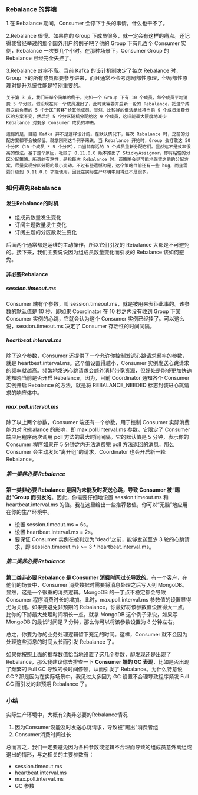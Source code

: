 ### Rebalance 的弊端
1.在 Rebalance 期间，Consumer 会停下手头的事情，什么也干不了。

2.Rebalance 很慢。如果你的 Group 下成员很多，就一定会有这样的痛点。还记得我曾经举过的那个国外用户的例子吧？他的 Group 下有几百个 Consumer 实例，Rebalance 一次要几个小时。在那种场景下，Consumer Group 的 Rebalance 已经完全失控了。

3.Rebalance 效率不高。当前 Kafka 的设计机制决定了每次 Rebalance 时，Group 下的所有成员都要参与进来，而且通常不会考虑局部性原理，但局部性原理对提升系统性能是特别重要的。
```
关于第 3 点，我们来举个简单的例子。比如一个 Group 下有 10 个成员，每个成员平均消费 5 个分区。假设现在有一个成员退出了，此时就需要开启新一轮的 Rebalance，把这个成员之前负责的 5 个分区“转移”给其他成员。显然，比较好的做法是维持当前 9 个成员消费分区的方案不变，然后将 5 个分区随机分配给这 9 个成员，这样能最大限度地减少 Rebalance 对剩余 Consumer 成员的冲击。

遗憾的是，目前 Kafka 并不是这样设计的。在默认情况下，每次 Rebalance 时，之前的分配方案都不会被保留。就拿刚刚这个例子来说，当 Rebalance 开始时，Group 会打散这 50 个分区（10 个成员 * 5 个分区），由当前存活的 9 个成员重新分配它们。显然这不是效率很高的做法。基于这个原因，社区于 0.11.0.0 版本推出了 StickyAssignor，即有粘性的分区分配策略。所谓的有粘性，是指每次 Rebalance 时，该策略会尽可能地保留之前的分配方案，尽量实现分区分配的最小变动。不过有些遗憾的是，这个策略目前还有一些 bug，而且需要升级到 0.11.0.0 才能使用，因此在实际生产环境中用得还不是很多。
```

### 如何避免Rebalance
#### 发生Rebalance的时机
- 组成员数量发生变化
- 订阅主题数量发生变化
- 订阅主题的分区数发生变化

后面两个通常都是运维的主动操作，所以它们引发的 Rebalance 大都是不可避免的。接下来，我们主要说说因为组成员数量变化而引发的 Rebalance 该如何避免。

#### 非必要Rebalance

##### session.timeout.ms
Consumer 端有个参数，叫 session.timeout.ms，就是被用来表征此事的。该参数的默认值是 10 秒，即如果 Coordinator 在 10 秒之内没有收到 Group 下某 Consumer 实例的心跳，它就会认为这个 Consumer 实例已经挂了。可以这么说，session.timeout.ms 决定了 Consumer 存活性的时间间隔。

##### heartbeat.interval.ms
除了这个参数，Consumer 还提供了一个允许你控制发送心跳请求频率的参数，就是 heartbeat.interval.ms。这个值设置得越小，Consumer 实例发送心跳请求的频率就越高。频繁地发送心跳请求会额外消耗带宽资源，但好处是能够更加快速地知晓当前是否开启 Rebalance，因为，目前 Coordinator 通知各个 Consumer 实例开启 Rebalance 的方法，就是将 REBALANCE_NEEDED 标志封装进心跳请求的响应体中。

##### max.poll.interval.ms
除了以上两个参数，Consumer 端还有一个参数，用于控制 Consumer 实际消费能力对 Rebalance 的影响，即 max.poll.interval.ms 参数。它限定了 Consumer 端应用程序两次调用 poll 方法的最大时间间隔。它的默认值是 5 分钟，表示你的 Consumer 程序如果在 5 分钟之内无法消费完 poll 方法返回的消息，那么 Consumer 会主动发起“离开组”的请求，Coordinator 也会开启新一轮 Rebalance。

##### 第一类非必要 Rebalance
**第一类非必要 Rebalance 是因为未能及时发送心跳，导致 Consumer 被“踢出”Group 而引发的**。因此，你需要仔细地设置 session.timeout.ms 和 heartbeat.interval.ms 的值。我在这里给出一些推荐数值，你可以“无脑”地应用在你的生产环境中。

- 设置 session.timeout.ms = 6s。
- 设置 heartbeat.interval.ms = 2s。
- 要保证 Consumer 实例在被判定为“dead”之前，能够发送至少 3 轮的心跳请求，即 session.timeout.ms >= 3 * heartbeat.interval.ms。

##### 第二类非必要 Rebalance
**第二类非必要 Rebalance 是 Consumer 消费时间过长导致的**。有一个客户，在他们的场景中，Consumer 消费数据时需要将消息处理之后写入到 MongoDB。显然，这是一个很重的消费逻辑。MongoDB 的一丁点不稳定都会导致 Consumer 程序消费时长的增加。此时，max.poll.interval.ms 参数值的设置显得尤为关键。如果要避免非预期的 Rebalance，你最好将该参数值设置得大一点，比你的下游最大处理时间稍长一点。就拿 MongoDB 这个例子来说，如果写 MongoDB 的最长时间是 7 分钟，那么你可以将该参数设置为 8 分钟左右。

总之，你要为你的业务处理逻辑留下充足的时间。这样，Consumer 就不会因为处理这些消息的时间太长而引发 Rebalance 了。

如果你按照上面的推荐数值恰当地设置了这几个参数，却发现还是出现了 Rebalance，那么我建议你去排查一下 **Consumer 端的 GC 表现**，比如是否出现了频繁的 Full GC 导致的长时间停顿，从而引发了 Rebalance。为什么特意说 GC？那是因为在实际场景中，我见过太多因为 GC 设置不合理导致程序频发 Full GC 而引发的非预期 Rebalance 了。

### 小结
实际生产环境中，大概有2类非必要的Rebalance情况
1. 因为Consumer没能及时发送心跳请求，导致被“踢出”消费者组
2. Consumer消费时间过长

总而言之，我们一定要避免因为各种参数或逻辑不合理而导致的组成员意外离组或退出的情形，与之相关的主要参数有：

- session.timeout.ms
- heartbeat.interval.ms
- max.poll.interval.ms
- GC 参数